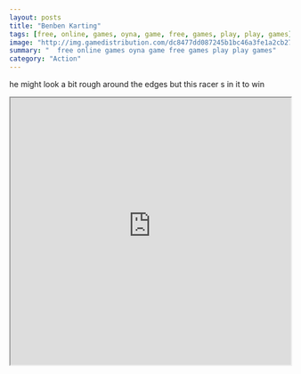 ```yaml
---
layout: posts
title: "Benben Karting"
tags: [free, online, games, oyna, game, free, games, play, play, games]
image: "http://img.gamedistribution.com/dc8477dd087245b1bc46a3fe1a2cb27b.jpg"
summary: "  free online games oyna game free games play play games"
category: "Action"
---
```


he might look a bit rough around the edges but this racer s in it to win

<iframe width="100%" height="480px;" src="http://flash.gamedistribution.com?game=dc8477dd087245b1bc46a3fe1a2cb27b"></iframe>